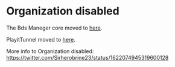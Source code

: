 # Organization disabled

The Bds Maneger core moved to [here](https://github.com/Sirherobrine23/Bds-Maneger-Core).

PlayitTunnel moved to [here](https://github.com/Sirherobrine23/node-playit.gg).

More info to Organization disabled: https://twitter.com/Sirherobrine23/status/1622074945319600128
